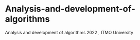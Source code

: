 # Analysis-and-development-of-algorithms
Analysis and development of algorithms 2022 , ITMO University
